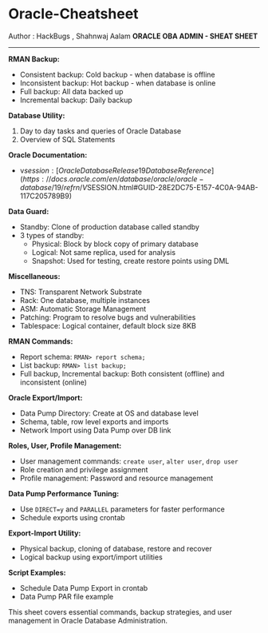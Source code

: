# Oracle-Cheatsheet
Author : HackBugs , Shahnwaj Aalam
**ORACLE OBA ADMIN - SHEAT SHEET**

---

**RMAN Backup:**
- Consistent backup: Cold backup - when database is offline
- Inconsistent backup: Hot backup - when database is online
- Full backup: All data backed up
- Incremental backup: Daily backup

**Database Utility:**
1. Day to day tasks and queries of Oracle Database
2. Overview of SQL Statements

**Oracle Documentation:**
- v$session: [Oracle Database Release 19 Database Reference](https://docs.oracle.com/en/database/oracle/oracle-database/19/refrn/V$SESSION.html#GUID-28E2DC75-E157-4C0A-94AB-117C205789B9)

**Data Guard:**
- Standby: Clone of production database called standby
- 3 types of standby:
  - Physical: Block by block copy of primary database
  - Logical: Not same replica, used for analysis
  - Snapshot: Used for testing, create restore points using DML

**Miscellaneous:**
- TNS: Transparent Network Substrate
- Rack: One database, multiple instances
- ASM: Automatic Storage Management
- Patching: Program to resolve bugs and vulnerabilities
- Tablespace: Logical container, default block size 8KB

**RMAN Commands:**
- Report schema: `RMAN> report schema;`
- List backup: `RMAN> list backup;`
- Full backup, Incremental backup: Both consistent (offline) and inconsistent (online)

**Oracle Export/Import:**
- Data Pump Directory: Create at OS and database level
- Schema, table, row level exports and imports
- Network Import using Data Pump over DB link

**Roles, User, Profile Management:**
- User management commands: `create user`, `alter user`, `drop user`
- Role creation and privilege assignment
- Profile management: Password and resource management

**Data Pump Performance Tuning:**
- Use `DIRECT=y` and `PARALLEL` parameters for faster performance
- Schedule exports using crontab

**Export-Import Utility:**
- Physical backup, cloning of database, restore and recover
- Logical backup using export/import utilities

**Script Examples:**
- Schedule Data Pump Export in crontab
- Data Pump PAR file example

This sheet covers essential commands, backup strategies, and user management in Oracle Database Administration.
